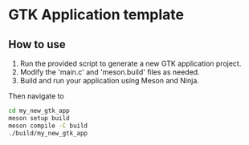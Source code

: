 # GTK Application template

## How to use 

1. Run the provided script to generate a new GTK application project.
2. Modify the 'main.c' and 'meson.build' files as needed.
3. Build and run your application using Meson and Ninja.

Then navigate to 
```bash
cd my_new_gtk_app
meson setup build
meson compile -C build
./build/my_new_gtk_app
```

